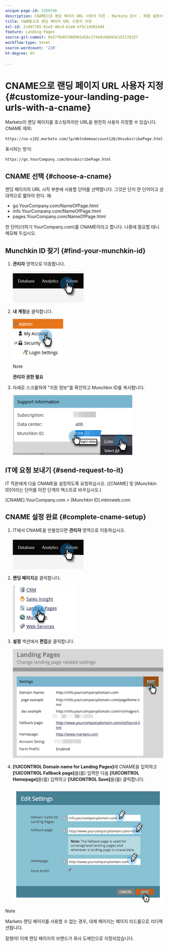 ```yaml
---
unique-page-id: 2359746
description: CNAME으로 랜딩 페이지 URL 사용자 지정 - Marketo 문서 - 제품 설명서
title: CNAME으로 랜딩 페이지 URL 사용자 지정
exl-id: 2cd87785-61e5-46cd-b1e0-6fbc145014d4
feature: Landing Pages
source-git-commit: 0d37fbdb7d08901458c1744dc68893e155176327
workflow-type: tm+mt
source-wordcount: '228'
ht-degree: 0%

---
```


# CNAME으로 랜딩 페이지 URL 사용자 지정 {#customize-your-landing-page-urls-with-a-cname}

Marketo이 랜딩 페이지를 호스팅하지만 URL을 완전히 사용자 지정할 수 있습니다. CNAME 제외:

`https://na-sj02.marketo.com/lp/mktodemoaccount126/UnsubscribePage.html`

표시되는 방식:

`https://go.YourCompany.com/UnsubscribePage.html`

## CNAME 선택 {#choose-a-cname}

랜딩 페이지의 URL 시작 부분에 사용할 단어를 선택합니다. 그것은 단지 한 단어이고 상대적으로 짧아야 한다. 예:

* go.YourCompany.com/NameOfPage.html
* info.YourCompany.com/NameOfPage.html
* pages.YourCompany.com/NameOfPage.html

한 단어(더하기 YourCompany.com)를 CNAME이라고 합니다. 나중에 필요할 테니 메모해 두십시오.

## Munchkin ID 찾기 {#find-your-munchkin-id}

1. **관리자** 영역으로 이동합니다.

   ![](assets/customize-your-landing-page-urls-with-a-cname-1.png)

1. **내 계정**&#x200B;을 클릭합니다.

   ![](assets/customize-your-landing-page-urls-with-a-cname-2.png)

   >[!NOTE]
   >
   >**관리자 권한 필요**

1. 아래로 스크롤하여 &quot;지원 정보&quot;를 확인하고 Munchkin ID를 복사합니다.

   ![](assets/customize-your-landing-page-urls-with-a-cname-3.png)

## IT에 요청 보내기 {#send-request-to-it}

IT 직원에게 다음 CNAME을 설정하도록 요청하십시오. ([CNAME] 및 [Munchkin ID]이라는 단어를 이전 단계의 텍스트로 바꾸십시오.)

[CNAME].YourCompany.com > [Munchkin ID].mktoweb.com

## CNAME 설정 완료 {#complete-cname-setup}

1. IT에서 CNAME을 만들었으면 **관리자** 영역으로 이동하십시오.

   ![](assets/customize-your-landing-page-urls-with-a-cname-4.png)

1. **랜딩 페이지**&#x200B;를 클릭합니다.

   ![](assets/customize-your-landing-page-urls-with-a-cname-5.png)

1. **설정** 섹션에서 **편집**&#x200B;을 클릭합니다.

   ![](assets/customize-your-landing-page-urls-with-a-cname-6.png)

1. **[!UICONTROL Domain name for Landing Pages]**&#x200B;에 CNAME을 입력하고 **[!UICONTROL Fallback page]**&#x200B;을(를) 입력한 다음 **[!UICONTROL Homepage]**&#x200B;을(를) 입력하고 **[!UICONTROL Save]**&#x200B;을(를) 클릭합니다.

   ![](assets/customize-your-landing-page-urls-with-a-cname-7.png)

>[!NOTE]
>
>Marketo 랜딩 페이지를 사용할 수 없는 경우, 대체 페이지는 페이지 리드를으로 리디렉션됩니다.

잘했어! 이제 랜딩 페이지의 브랜드가 회사 도메인으로 지정되었습니다.
